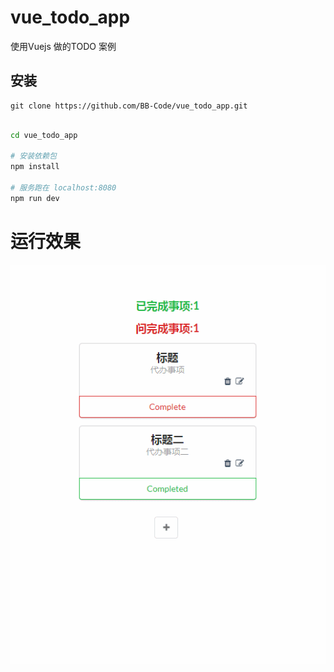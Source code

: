 # vue_todo_app
使用Vuejs 做的TODO 案例

## 安装

```
git clone https://github.com/BB-Code/vue_todo_app.git
```

``` bash

cd vue_todo_app

# 安装依赖包
npm install

# 服务跑在 localhost:8080
npm run dev

```

# 运行效果
![效果图](https://github.com/BB-Code/vue_todo_app/blob/master/GIF.gif)


